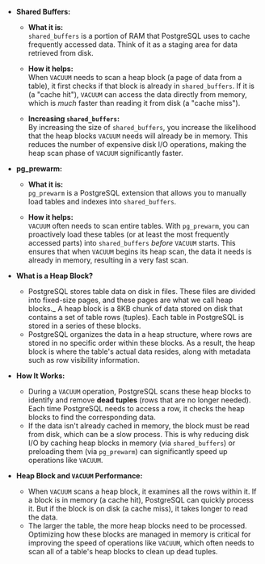 
- **Shared Buffers:**

  - **What it is:**  
    `shared_buffers` is a portion of RAM that PostgreSQL uses to cache frequently accessed data. Think of it as a staging area for data retrieved from disk.

  - **How it helps:**  
    When `VACUUM` needs to scan a heap block (a page of data from a table), it first checks if that block is already in `shared_buffers`. If it is (a "cache hit"), `VACUUM` can access the data directly from memory, which is *much* faster than reading it from disk (a "cache miss").

  - **Increasing `shared_buffers`:**  
    By increasing the size of `shared_buffers`, you increase the likelihood that the heap blocks `VACUUM` needs will already be in memory. This reduces the number of expensive disk I/O operations, making the heap scan phase of `VACUUM` significantly faster.

- **pg_prewarm:**

  - **What it is:**  
    `pg_prewarm` is a PostgreSQL extension that allows you to manually load tables and indexes into `shared_buffers`.

  - **How it helps:**  
    `VACUUM` often needs to scan entire tables. With `pg_prewarm`, you can proactively load these tables (or at least the most frequently accessed parts) into `shared_buffers` *before* `VACUUM` starts. This ensures that when `VACUUM` begins its heap scan, the data it needs is already in memory, resulting in a very fast scan.


- **What is a Heap Block?**
  - PostgreSQL stores table data on disk in files. These files are divided into fixed-size pages, and these pages are what we call heap blocks._ A heap block is a 8KB chunk of data stored on disk that contains a set of table rows (tuples). Each table in PostgreSQL is stored in a series of these blocks. 
  - PostgreSQL organizes the data in a heap structure, where rows are stored in no specific order within these blocks. As a result, the heap block is where the table's actual data resides, along with metadata such as row visibility information.

- **How It Works:**
  - During a `VACUUM` operation, PostgreSQL scans these heap blocks to identify and remove **dead tuples** (rows that are no longer needed). Each time PostgreSQL needs to access a row, it checks the heap blocks to find the corresponding data.
  - If the data isn't already cached in memory, the block must be read from disk, which can be a slow process. This is why reducing disk I/O by caching heap blocks in memory (via `shared_buffers`) or preloading them (via `pg_prewarm`) can significantly speed up operations like `VACUUM`.

- **Heap Block and `VACUUM` Performance:**
  - When `VACUUM` scans a heap block, it examines all the rows within it. If a block is in memory (a cache hit), PostgreSQL can quickly process it. But if the block is on disk (a cache miss), it takes longer to read the data.
  - The larger the table, the more heap blocks need to be processed. Optimizing how these blocks are managed in memory is critical for improving the speed of operations like `VACUUM`, which often needs to scan all of a table's heap blocks to clean up dead tuples.
